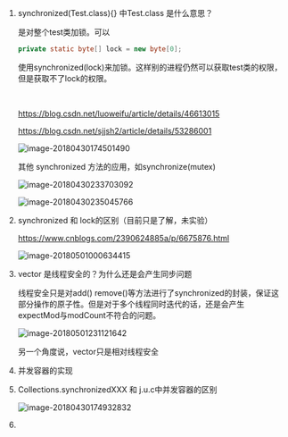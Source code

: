 

1. synchronized(Test.class){}  中Test.class 是什么意思？ 

   是对整个test类加锁。可以

   ```java
   private static byte[] lock = new byte[0];
   ```

   使用synchronized(lock)来加锁。这样别的进程仍然可以获取test类的权限，但是获取不了lock的权限。

   ​

   https://blog.csdn.net/luoweifu/article/details/46613015

   https://blog.csdn.net/sjjsh2/article/details/53286001

   ![image-20180430174501490](/var/folders/7d/3nshs0916fx5ygnxdkp_vjvc0000gn/T/abnerworks.Typora/image-20180430174501490.png)

   其他 synchronized 方法的应用，如synchronize(mutex)

   ![image-20180430233703092](/var/folders/7d/3nshs0916fx5ygnxdkp_vjvc0000gn/T/abnerworks.Typora/image-20180430233703092.png)

   ![image-20180430235045766](/var/folders/7d/3nshs0916fx5ygnxdkp_vjvc0000gn/T/abnerworks.Typora/image-20180430235045766.png)

2. synchronized 和 lock的区别（目前只是了解，未实验）

   https://www.cnblogs.com/2390624885a/p/6675876.html

   ![image-20180501000634415](/var/folders/7d/3nshs0916fx5ygnxdkp_vjvc0000gn/T/abnerworks.Typora/image-20180501000634415.png)

3. vector 是线程安全的？为什么还是会产生同步问题

   线程安全只是对add() remove()等方法进行了synchronized的封装，保证这部分操作的原子性。但是对于多个线程同时迭代的话，还是会产生expectMod与modCount不符合的问题。

   ![image-20180501231121642](/var/folders/7d/3nshs0916fx5ygnxdkp_vjvc0000gn/T/abnerworks.Typora/image-20180501231121642.png)

   另一个角度说，vector只是相对线程安全

4. 并发容器的实现

5. Collections.synchronizedXXX 和 j.u.c中并发容器的区别

   ![image-20180430174932832](/var/folders/7d/3nshs0916fx5ygnxdkp_vjvc0000gn/T/abnerworks.Typora/image-20180430174932832.png)

6. ​


